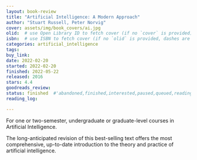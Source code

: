 ```yaml
---
layout: book-review
title: "Artificial Intelligence: A Modern Approach"
author: "Stuart Russell, Peter Norvig"
cover: assets/img/book_covers/ai.jpg
olid:  # use Open Library ID to fetch cover (if no `cover` is provided)
isbn:  # use ISBN to fetch cover (if no `olid` is provided, dashes are optional)
categories: artificial_intelligence
tags: 
buy_link: 
date: 2022-02-20
started: 2022-02-20
finished: 2022-05-22
released: 2016
stars: 4.4
goodreads_review:
status: finished  #'abandoned,finished,interested,paused,queued,reading,reread'
reading_log:

---
```


For one or two-semester, undergraduate or graduate-level courses in Artificial Intelligence.

The long-anticipated revision of this best-selling text offers the most comprehensive, up-to-date introduction to the theory and practice of artificial intelligence.